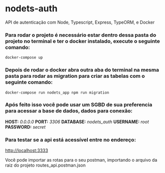 # nodets-auth
API de autenticação com Node, Typescript, Express, TypeORM, e Docker

### Para rodar o projeto é necessário estar dentro dessa pasta do projeto no terminal e ter o docker instalado, execute o seguinte comando:

`docker-compose up`

### Depois de rodar o docker abra outra aba do terminal na mesma pasta para rodar as migration para criar as tabelas com o seguinte comando:

`docker-compose run nodets_app npm run migration`

### Após feito isso você pode usar um SGBD de sua preferencia para acessar a base de dados, dados para conexão:
**HOST:** _0.0.0.0_
**PORT:** _3306_
**DATABASE:** _nodets_auth_
**USERNAME:** _root_
**PASSWORD:** _secret_

### Para testar se a api está acessível entre no endereço:

[http://localhost:3333](http://localhost:3333)

Você pode importar as rotas para o seu postman, importando o arquivo da raiz do projeto routes_api.postman.json
